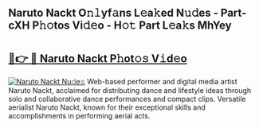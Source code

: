## Naruto Nackt O𝚗𝚕yf𝚊ns L𝚎a𝚔ed N𝚞𝚍es - Part-cXH P𝚑𝚘tos Vi𝚍𝚎o - H𝚘𝚝 Part L𝚎a𝚔s MhYey

# <h2><a href="http://kf54le.oniu.top/?m=Naruto+Nackt">🔗👉 🔴 Naruto Nackt P𝚑ot𝚘𝚜 V𝚒d𝚎o</a></h2>

[![Naruto Nackt Nu𝚍e𝚜](https://i.imgur.com/0qMVB7G.gif)](http://kf54le.oniu.top/?m=Naruto+Nackt)
Web-based performer and digital media artist Naruto Nackt, acclaimed for distributing dance and lifestyle ideas through solo and collaborative dance performances and compact clips. Versatile aerialist Naruto Nackt, known for their exceptional skills and accomplishments in performing aerial acts.  
